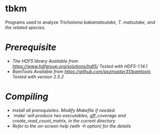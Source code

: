 # tbkm
Programs used to analyze <i>Tricholoma bakamatsutake</b>, <i>T. matsutake</b>, and the related species.

# Prerequisite
- The HDF5 library
  Available from https://www.hdfgroup.org/solutions/hdf5/
  Tested with HDF5-1.14.1
- BamTools
  Available from https://github.com/pezmaster31/bamtools
  Tested with version 2.5.2

# Compiling
- Install all prerequisites. Modify Makefile if needed.
- `make' will produce two executables, gff_coverage and create_read_count_matrix, in the current directory
- Refer to the on-screen help (with -h option) for the details
